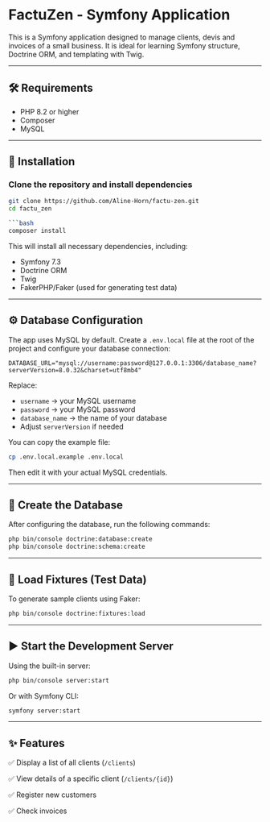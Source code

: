 # FactuZen - Symfony Application

This is a Symfony application designed to manage clients, devis and invoices of a small business. It is ideal for learning Symfony structure, Doctrine ORM, and templating with Twig.

---

## 🛠️ Requirements

- PHP 8.2 or higher  
- Composer  
- MySQL

---

## 🚀 Installation

### Clone the repository and install dependencies
```bash
git clone https://github.com/Aline-Horn/factu-zen.git
cd factu_zen

```bash
composer install
```
This will install all necessary dependencies, including:
- Symfony 7.3
- Doctrine ORM
- Twig
- FakerPHP/Faker (used for generating test data)

---

## ⚙️ Database Configuration

The app uses MySQL by default. Create a `.env.local` file at the root of the project and configure your database connection:

```env
DATABASE_URL="mysql://username:password@127.0.0.1:3306/database_name?serverVersion=8.0.32&charset=utf8mb4"
```

Replace:
- `username` → your MySQL username
- `password` → your MySQL password
- `database_name` → the name of your database
- Adjust `serverVersion` if needed

You can copy the example file:

```bash
cp .env.local.example .env.local
```

Then edit it with your actual MySQL credentials.

---

## 🧱 Create the Database

After configuring the database, run the following commands:

```bash
php bin/console doctrine:database:create
php bin/console doctrine:schema:create
```

---

## 🧪 Load Fixtures (Test Data)

To generate sample clients using Faker:

```bash
php bin/console doctrine:fixtures:load
```

---

## ▶️ Start the Development Server

Using the built-in server:

```bash
php bin/console server:start
```

Or with Symfony CLI:

```bash
symfony server:start
```

---

## ✨ Features

✅ Display a list of all clients (`/clients`)

✅ View details of a specific client (`/clients/{id}`)

✅ Register new customers

✅ Check invoices


